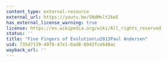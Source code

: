 ```yaml
---
content_type: external-resource
external_url: https://youtu.be/5NdMnlt2keE
has_external_license_warning: true
license: https://en.wikipedia.org/wiki/All_rights_reserved
status: ''
title: "Five Fingers of Evolution\u2013Paul Andersen"
uid: 735d7139-4978-47e1-bad8-8942fce648ac
wayback_url: ''
---
```

